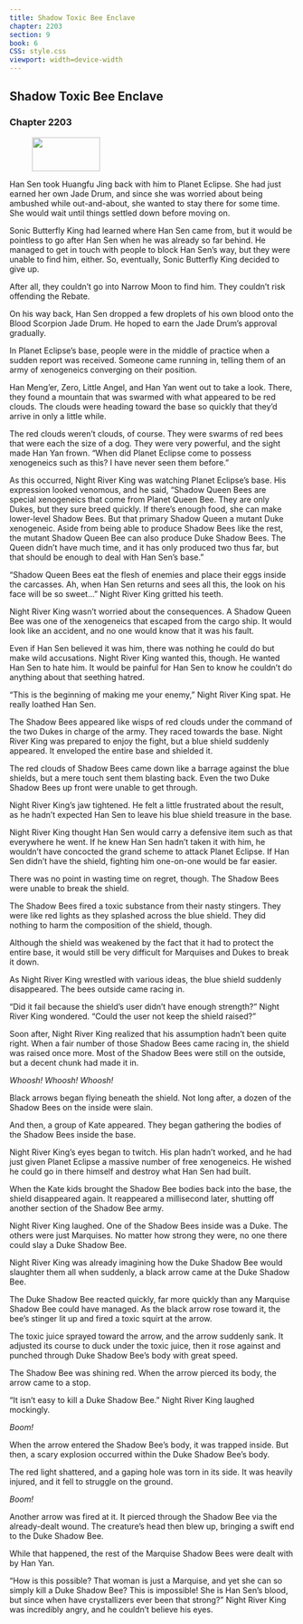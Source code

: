 ```yaml
---
title: Shadow Toxic Bee Enclave
chapter: 2203
section: 9
book: 6
CSS: style.css
viewport: width=device-width
---
```


## Shadow Toxic Bee Enclave

### Chapter 2203

<figure>
	<img src="../Images/gem.gif" alt="" id="gem" width="120" height="60" />
</figure>

Han Sen took Huangfu Jing back with him to Planet Eclipse. She had just earned her own Jade Drum, and since she was worried about being ambushed while out-and-about, she wanted to stay there for some time. She would wait until things settled down before moving on.

Sonic Butterfly King had learned where Han Sen came from, but it would be pointless to go after Han Sen when he was already so far behind. He managed to get in touch with people to block Han Sen’s way, but they were unable to find him, either. So, eventually, Sonic Butterfly King decided to give up.

After all, they couldn’t go into Narrow Moon to find him. They couldn’t risk offending the Rebate.

On his way back, Han Sen dropped a few droplets of his own blood onto the Blood Scorpion Jade Drum. He hoped to earn the Jade Drum’s approval gradually.

In Planet Eclipse’s base, people were in the middle of practice when a sudden report was received. Someone came running in, telling them of an army of xenogeneics converging on their position.

Han Meng’er, Zero, Little Angel, and Han Yan went out to take a look. There, they found a mountain that was swarmed with what appeared to be red clouds. The clouds were heading toward the base so quickly that they’d arrive in only a little while.

The red clouds weren’t clouds, of course. They were swarms of red bees that were each the size of a dog. They were very powerful, and the sight made Han Yan frown. “When did Planet Eclipse come to possess xenogeneics such as this? I have never seen them before.”

As this occurred, Night River King was watching Planet Eclipse’s base. His expression looked venomous, and he said, “Shadow Queen Bees are special xenogeneics that come from Planet Queen Bee. They are only Dukes, but they sure breed quickly. If there’s enough food, she can make lower-level Shadow Bees. But that primary Shadow Queen a mutant Duke xenogeneic. Aside from being able to produce Shadow Bees like the rest, the mutant Shadow Queen Bee can also produce Duke Shadow Bees. The Queen didn’t have much time, and it has only produced two thus far, but that should be enough to deal with Han Sen’s base.”

“Shadow Queen Bees eat the flesh of enemies and place their eggs inside the carcasses. Ah, when Han Sen returns and sees all this, the look on his face will be so sweet…” Night River King gritted his teeth.

Night River King wasn’t worried about the consequences. A Shadow Queen Bee was one of the xenogeneics that escaped from the cargo ship. It would look like an accident, and no one would know that it was his fault.

Even if Han Sen believed it was him, there was nothing he could do but make wild accusations. Night River King wanted this, though. He wanted Han Sen to hate him. It would be painful for Han Sen to know he couldn’t do anything about that seething hatred.

“This is the beginning of making me your enemy,” Night River King spat. He really loathed Han Sen.

The Shadow Bees appeared like wisps of red clouds under the command of the two Dukes in charge of the army. They raced towards the base. Night River King was prepared to enjoy the fight, but a blue shield suddenly appeared. It enveloped the entire base and shielded it.

The red clouds of Shadow Bees came down like a barrage against the blue shields, but a mere touch sent them blasting back. Even the two Duke Shadow Bees up front were unable to get through.

Night River King’s jaw tightened. He felt a little frustrated about the result, as he hadn’t expected Han Sen to leave his blue shield treasure in the base.

Night River King thought Han Sen would carry a defensive item such as that everywhere he went. If he knew Han Sen hadn’t taken it with him, he wouldn’t have concocted the grand scheme to attack Planet Eclipse. If Han Sen didn’t have the shield, fighting him one-on-one would be far easier.

There was no point in wasting time on regret, though. The Shadow Bees were unable to break the shield.

The Shadow Bees fired a toxic substance from their nasty stingers. They were like red lights as they splashed across the blue shield. They did nothing to harm the composition of the shield, though.

Although the shield was weakened by the fact that it had to protect the entire base, it would still be very difficult for Marquises and Dukes to break it down.

As Night River King wrestled with various ideas, the blue shield suddenly disappeared. The bees outside came racing in.

“Did it fail because the shield’s user didn’t have enough strength?” Night River King wondered. “Could the user not keep the shield raised?”

Soon after, Night River King realized that his assumption hadn’t been quite right. When a fair number of those Shadow Bees came racing in, the shield was raised once more. Most of the Shadow Bees were still on the outside, but a decent chunk had made it in.

*Whoosh!* *Whoosh!* *Whoosh!*

Black arrows began flying beneath the shield. Not long after, a dozen of the Shadow Bees on the inside were slain.

And then, a group of Kate appeared. They began gathering the bodies of the Shadow Bees inside the base.

Night River King’s eyes began to twitch. His plan hadn’t worked, and he had just given Planet Eclipse a massive number of free xenogeneics. He wished he could go in there himself and destroy what Han Sen had built.

When the Kate kids brought the Shadow Bee bodies back into the base, the shield disappeared again. It reappeared a millisecond later, shutting off another section of the Shadow Bee army.

Night River King laughed. One of the Shadow Bees inside was a Duke. The others were just Marquises. No matter how strong they were, no one there could slay a Duke Shadow Bee.

Night River King was already imagining how the Duke Shadow Bee would slaughter them all when suddenly, a black arrow came at the Duke Shadow Bee.

The Duke Shadow Bee reacted quickly, far more quickly than any Marquise Shadow Bee could have managed. As the black arrow rose toward it, the bee’s stinger lit up and fired a toxic squirt at the arrow.

The toxic juice sprayed toward the arrow, and the arrow suddenly sank. It adjusted its course to duck under the toxic juice, then it rose against and punched through Duke Shadow Bee’s body with great speed.

The Shadow Bee was shining red. When the arrow pierced its body, the arrow came to a stop.

“It isn’t easy to kill a Duke Shadow Bee.” Night River King laughed mockingly.

*Boom!*

When the arrow entered the Shadow Bee’s body, it was trapped inside. But then, a scary explosion occurred within the Duke Shadow Bee’s body.

The red light shattered, and a gaping hole was torn in its side. It was heavily injured, and it fell to struggle on the ground.

*Boom!*

Another arrow was fired at it. It pierced through the Shadow Bee via the already-dealt wound. The creature’s head then blew up, bringing a swift end to the Duke Shadow Bee.

While that happened, the rest of the Marquise Shadow Bees were dealt with by Han Yan.

“How is this possible? That woman is just a Marquise, and yet she can so simply kill a Duke Shadow Bee? This is impossible! She is Han Sen’s blood, but since when have crystallizers ever been that strong?” Night River King was incredibly angry, and he couldn’t believe his eyes.